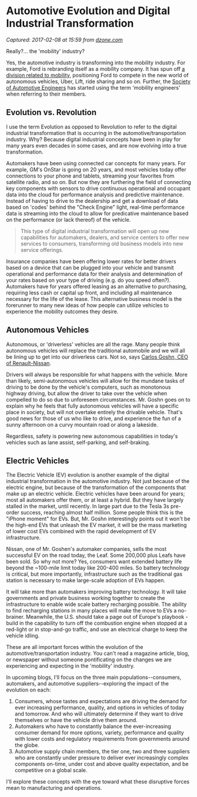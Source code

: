 # Automotive Evolution and Digital Industrial Transformation

_Captured: 2017-02-08 at 15:59 from [dzone.com](https://dzone.com/articles/automotive-evolution-and-digital-industrial-transformation?edition=154266&utm_source=Weekly%20Digest&utm_source=Weekly%20Digest&utm_medium=email&utm_medium=email&utm_campaign=wd%202017-02-08&utm_campaign=wd%202017-02-08)_

Really?... the 'mobility' industry?

Yes, the automotive industry is transforming into the mobility industry. For example, Ford is rebranding itself as a mobility company. It has spun off [a division related to mobility](http://www.usatoday.com/story/money/cars/2016/03/11/ford-smart-mobility-ride-sharing-self-driving-cars/81636682/), positioning Ford to compete in the new world of autonomous vehicles, Uber, Lift, ride sharing and so on. Further, the [Society of Automotive Engineers](http://sae.org/) has started using the term 'mobility engineers' when referring to their members.

## Evolution vs. Revolution

I use the term Evolution as opposed to Revolution to refer to the digital industrial transformation that is occurring in the automotive/transportation industry. Why? Because digital industrial concepts have been in play for many years even decades in some cases, and are now evolving into a true transformation.

Automakers have been using connected car concepts for many years. For example, GM's OnStar is going on 20 years, and most vehicles today offer connections to your phone and tablets, streaming your favorites from satellite radio, and so on. But now they are furthering the field of connecting key components with sensors to drive continuous operational and occupant data into the cloud for performance analysis and predictive maintenance. Instead of having to drive to the dealership and get a download of data based on 'codes' behind the "Check Engine" light, real-time performance data is streaming into the cloud to allow for predicative maintenance based on the performance (or lack thereof) of the vehicle.

> This type of digital industrial transformation will open up new capabilities for automakers, dealers, and service centers to offer new services to consumers, transforming old business models into new service offerings. 

Insurance companies have been offering lower rates for better drivers based on a device that can be plugged into your vehicle and transmit operational and performance data for their analysis and determination of your rates based on your type of driving (e.g. do you speed often?). Automakers have for years offered leasing as an alternative to purchasing, requiring less cash or capital up front, and including all maintenance necessary for the life of the lease. This alternative business model is the forerunner to many new ideas of how people can utilize vehicles to experience the mobility outcomes they desire.

## Autonomous Vehicles

Autonomous, or 'driverless' vehicles are all the rage. Many people think autonomous vehicles will replace the traditional automobile and we will all be lining up to get into our driverless cars. Not so, says [Carlos Goshn, CEO of Renault-Nissan](https://hbr.org/2016/10/making-the-car-a-mobile-connected-workspace).

Drivers will always be responsible for what happens with the vehicle. More than likely, semi-autonomous vehicles will allow for the mundane tasks of driving to be done by the vehicle's computers, such as monotonous highway driving, but allow the driver to take over the vehicle when compelled to do so due to unforeseen circumstances. Mr. Goshn goes on to explain why he feels that fully autonomous vehicles will have a specific place in society, but will not overtake entirely the drivable vehicle. That's good news for those of us who like to drive, and experience the fun of a sunny afternoon on a curvy mountain road or along a lakeside.

Regardless, safety is powering new autonomous capabilities in today's vehicles such as lane assist, self-parking, and self-braking.

## Electric Vehicles

The Electric Vehicle (EV) evolution is another example of the digital industrial transformation in the automotive industry. Not just because of the electric engine, but because of the transformation of the components that make up an electric vehicle. Electric vehicles have been around for years; most all automakers offer them, or at least a hybrid. But they have largely stalled in the market, until recently. In large part due to the Tesla 3s pre-order success, reaching almost half million. Some people think this is the "iPhone moment" for EVs. But, Mr. Goshn interestingly points out it won't be the high-end EVs that unleash the EV market, it will be the mass marketing of lower cost EVs combined with the rapid development of EV infrastructure.

Nissan, one of Mr. Goshen's automaker companies, sells the most successful EV on the road today, the Leaf. Some 200,000 plus Leafs have been sold. So why not more? Yes, consumers want extended battery life beyond the ~100-mile limit today like 200-400 miles. So battery technology is critical, but more importantly, infrastructure such as the traditional gas station is necessary to make large-scale adoption of EVs happen.

It will take more than automakers improving battery technology. It will take governments and private business working together to create the infrastructure to enable wide scale battery recharging possible. The ability to find recharging stations in many places will make the move to EVs a no-brainer. Meanwhile, the U.S. should take a page out of Europe's playbook - build in the capability to turn off the combustion engine when stopped at a red-light or in stop-and-go traffic, and use an electrical charge to keep the vehicle idling.

These are all important forces within the evolution of the automotive/transportation industry. You can't read a magazine article, blog, or newspaper without someone pontificating on the changes we are experiencing and expecting in the 'mobility' industry.

In upcoming blogs, I'll focus on the three main populations--consumers, automakers, and automotive suppliers--exploring the impact of the evolution on each:

  1. Consumers, whose tastes and expectations are driving the demand for ever increasing performance, quality, and options in vehicles of today and tomorrow. And who will ultimately determine if they want to drive themselves or have the vehicle drive them around.
  2. Automakers who have to constantly balance the ever-increasing consumer demand for more options, variety, performance and quality with lower costs and regulatory requirements from governments around the globe.
  3. Automotive supply chain members, the tier one, two and three suppliers who are constantly under pressure to deliver ever increasingly complex components on-time, under cost and above quality expectation, and be competitive on a global scale. 

I'll explore these concepts with the eye toward what these disruptive forces mean to manufacturing and operations.
